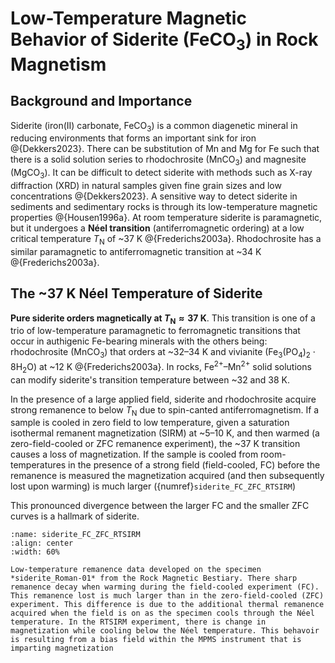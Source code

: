 # Low-Temperature Magnetic Behavior of Siderite (FeCO$_3$) in Rock Magnetism

## Background and Importance  
Siderite (iron(II) carbonate, FeCO$_3$) is a common diagenetic mineral in reducing environments that forms an important sink for iron @{Dekkers2023}. There can be substitution of Mn and Mg for Fe such that there is a solid solution series to rhodochrosite (MnCO$_3$) and magnesite (MgCO$_3$). It can be difficult to detect siderite with methods such as X-ray diffraction (XRD) in natural samples given fine grain sizes and low concentrations @{Dekkers2023}. A sensitive way to detect siderite in sediments and sedimentary rocks is through its low-temperature magnetic properties @{Housen1996a}. At room temperature siderite is paramagnetic, but it undergoes a **Néel transition** (antiferromagnetic ordering) at a low critical temperature $T_\mathrm{N}$ of ~37 K @{Frederichs2003a}. Rhodochrosite has a similar paramagnetic to antiferromagnetic transition at ~34 K @{Frederichs2003a}.

## The ~37 K Néel Temperature of Siderite  
**Pure siderite orders magnetically at $T_\mathrm{N}\approx37$ K**. This transition is one of a trio of low-temperature paramagnetic to ferromagnetic transitions that occur in authigenic Fe-bearing minerals with the others being: rhodochrosite (MnCO$_3$) that orders at ~32–34 K and vivianite (Fe$_3$(PO$_4$)$_2\cdot8$H$_2$O) at ~12 K @{Frederichs2003a}. In rocks, Fe$^{2+}$–Mn$^{2+}$ solid solutions can modify siderite's transition temperature between ~32 and 38 K. 

In the presence of a large applied field, siderite and rhodochrosite acquire strong remanence to below $T_\mathrm{N}$ due to spin-canted antiferromagnetism. If a sample is cooled in zero field to low temperature, given a saturation isothermal remanent magnetization (SIRM) at ~5–10 K, and then warmed (a zero-field-cooled or ZFC remanence experiment), the ~37 K transition causes a loss of magnetization. If the sample is cooled from room-temperatures in the presence of a strong field (field-cooled, FC) before the remanence is measured the magnetization acquired (and then subsequently lost upon warming) is much larger ({numref}`siderite_FC_ZFC_RTSIRM`)

This pronounced divergence between the larger FC and the smaller ZFC curves is a hallmark of siderite. 

```{figure} ../images/siderite_Roman-01_MPMS.png
:name: siderite_FC_ZFC_RTSIRM
:align: center
:width: 60%

Low-temperature remanence data developed on the specimen *siderite_Roman-01* from the Rock Magnetic Bestiary. There sharp remanence decay when warming during the field-cooled experiment (FC). This remanence lost is much larger than in the zero-field-cooled (ZFC) experiment. This difference is due to the additional thermal remanence acquired when the field is on as the specimen cools through the Néel temperature. In the RTSIRM experiment, there is change in magnetization while cooling below the Néel temperature. This behavoir is resulting from a bias field within the MPMS instrument that is imparting magnetization 
```

```{bibliography}
```